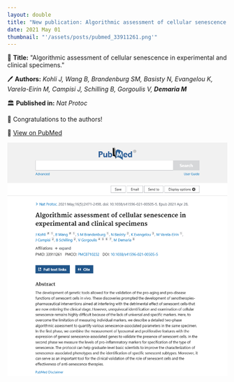 ```yaml
---
layout: double
title: "New publication: Algorithmic assessment of cellular senescence in experimental and clinical specimens"
date: 2021 May 01
thumbnail: "'/assets/posts/pubmed_33911261.png'"
---
```

📖 <strong>Title:</strong> "Algorithmic assessment of cellular senescence in experimental and clinical specimens."  

🖊️ <strong>Authors:</strong> <em>Kohli J, Wang B, Brandenburg SM, Basisty N, Evangelou K, Varela-Eirin M, Campisi J, Schilling B, Gorgoulis V, <strong>Demaria M</strong></em>  

🏛️ <strong>Published in:</strong> <em>Nat Protoc</em>  

🎉 Congratulations to the authors!  

🔗 <a href="https://pubmed.ncbi.nlm.nih.gov/33911261/">View on PubMed</a>  

![Publication Image](/assets/posts/pubmed_33911261.png)
